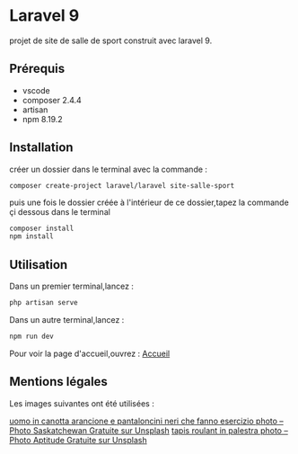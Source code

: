 # Laravel 9

projet de site de salle de sport construit avec laravel 9.

## Prérequis

- vscode
- composer 2.4.4
- artisan
- npm 8.19.2

## Installation

créer un dossier dans le terminal avec la commande :

```
composer create-project laravel/laravel site-salle-sport
```
puis une fois le dossier créée à l'intérieur de ce dossier,tapez la commande çi dessous dans le terminal

```bash
composer install
npm install
```

## Utilisation

Dans un premier terminal,lancez :

```bash
php artisan serve
```

Dans un autre terminal,lancez :

```bash
npm run dev
```

Pour voir la page d'accueil,ouvrez : [Accueil](http://127.0.0.1:8000)

## Mentions légales

Les images suivantes ont été utilisées :


[uomo in canotta arancione e pantaloncini neri che fanno esercizio photo – Photo Saskatchewan Gratuite sur Unsplash](https://unsplash.com/fr/photos/aclkvEMIfL8)
[tapis roulant in palestra photo – Photo Aptitude Gratuite sur Unsplash](https://unsplash.com/fr/photos/pCT8ag1o3nU)